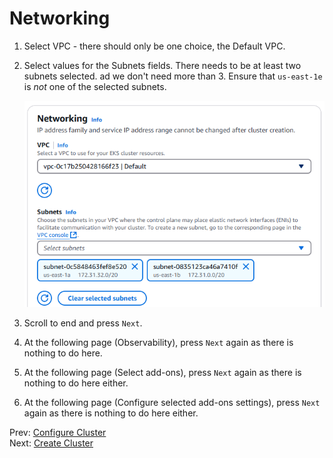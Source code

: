 # Networking

1. Select VPC - there should only be one choice, the Default VPC.

1. Select values for the Subnets fields. There needs to be at least two subnets selected. ad we don't need more than 3. Ensure that `us-east-1e` is *not* one of the selected subnets.

    ![](../images/04-subnets.png)

1. Scroll to end and press `Next`.
1. At the following page (Observability), press `Next` again as there is nothing to do here.
1. At the following page (Select add-ons), press `Next` again as there is nothing to do here either.
1. At the following page (Configure selected add-ons settings), press `Next` again as there is nothing to do here either.

Prev: [Configure Cluster](./03-configure-cluster.md)<br/>
Next: [Create Cluster](./05-create-cluster.md)





